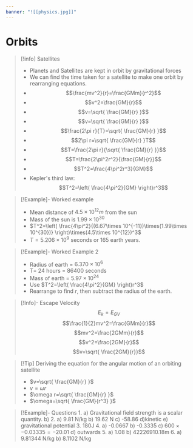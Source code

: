 ```yaml
---
banner: "![[physics.jpg]]"
---
```

# Orbits 

> [!info] Satellites
> - Planets and Satellites are kept in orbit by gravitational forces 
> - We can find the time taken for a satellite to make one orbit by rearranging equations.
> - $$\frac{mv^2}{r}=\frac{GMm}{r^2}$$
> - $$v^2=\frac{GM}{r}$$
> - $$v=\sqrt{ \frac{GM}{r} }$$
> - $$v=\sqrt{ \frac{GM}{r} }$$
> - $$\frac{2\pi r}{T}=\sqrt{ \frac{GM}{r} }$$
> - $$2\pi r=\sqrt{ \frac{GM}{r} }T$$
> - $$T=\frac{2\pi r}{\sqrt{ \frac{GM}{r} }}$$
> - $$T=\frac{2\pi^2r^2}{\frac{GM}{r}}$$
> - $$T^2=\frac{4\pi^2r^3}{GM}$$
> - Kepler's third law: $$T^2=\left( \frac{4\pi^2}{GM} \right)r^3$$

> [!Example]- Worked example 
> - Mean distance of $4.5\times10^{12}m$ from the sun 
> - Mass of the sun is $1.99\times 10^{30}$
> - $T^2=\left( \frac{4\pi^2}{(6.67\times 10^{-11})\times(1.99\times 10^{30})} \right)\times(4.5\times 10^{12})^3$
> - $T=5.206\times 10^9$ seconds or $165$ earth years.

> [!Example]- Worked Example 2
> - Radius of earth = $6.370\times10^6$
> - T= 24 hours = $86400$ seconds 
> - Mass of earth = $5.97\times10^{24}$
> - Use $T^2=\left( \frac{4\pi^2}{GM} \right)r^3$
> - Rearrange to find $r$, then subtract the radius of the earth.

> [!Info]- Escape Velocity 
> $$E_{k}=E_{GV}$$
> $$\frac{1}{2}mv^2=\frac{GMm}{r}$$
> $$mv^2=\frac{2GMm}{r}$$
> $$v^2=\frac{2GM}{r}$$
> $$v=\sqrt{ \frac{2GM}{r}}$$

> [!Tip] Deriving the equation for the angular motion of an orbiting satellite 
> - $v=\sqrt{ \frac{GM}{r} }$
> - $v=\omega r$
> - $\omega r=\sqrt{ \frac{GM}{r} }$
> - $\omega=\sqrt{ \frac{GM}{r^3} }$

> [!Example]- Questions 
> 1. 
>    a) Gravitational field strength is a scalar quantity.
>    b) 
> 2. 
>    a) 9.81 N/kg
>    b) 19.62 N
>    c) -58.86
>    d)kinetic
>    e) gravitational potential
> 3. 180J
>4.
> 	   a)  -0.0667
> 	   b) -0.3335
> 	   c) $600\times -0.03335=-20.01$
> 	   d) outwards
> 5. 
> 	   a) 1.08
> 	   b) 42226910.18m
> 6. 
>     a) 9.81344 N/kg
> 	 b) 8.1102 N/kg

